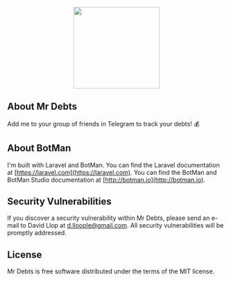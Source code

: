 <p align="center"><img height="188" width="198" src="https://media.davidllop.com/mr_debts_logo.png"></p>

## About Mr Debts

Add me to your group of friends in Telegram to track your debts! 💰

## About BotMan

I'm built with Laravel and BotMan.
You can find the Laravel documentation at [https://laravel.com](https://laravel.com).
You can find the BotMan and BotMan Studio documentation at [http://botman.io](http://botman.io).

## Security Vulnerabilities

If you discover a security vulnerability within Mr Debts, please send an e-mail to David Llop at d.lloople@gmail.com. All security vulnerabilities will be promptly addressed.

## License

Mr Debts is free software distributed under the terms of the MIT license.

